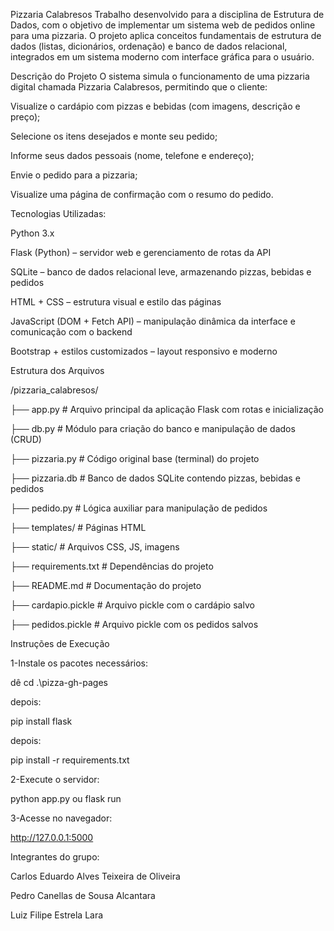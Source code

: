Pizzaria Calabresos
Trabalho desenvolvido para a disciplina de Estrutura de Dados, com o objetivo de implementar um sistema web de pedidos online para uma pizzaria. O projeto aplica conceitos fundamentais de estrutura de dados (listas, dicionários, ordenação) e banco de dados relacional, integrados em um sistema moderno com interface gráfica para o usuário.

 Descrição do Projeto
O sistema simula o funcionamento de uma pizzaria digital chamada Pizzaria Calabresos, permitindo que o cliente:

Visualize o cardápio com pizzas e bebidas (com imagens, descrição e preço);

Selecione os itens desejados e monte seu pedido;

Informe seus dados pessoais (nome, telefone e endereço);

Envie o pedido para a pizzaria;

Visualize uma página de confirmação com o resumo do pedido.

Tecnologias Utilizadas:

Python 3.x

Flask (Python) – servidor web e gerenciamento de rotas da API

SQLite – banco de dados relacional leve, armazenando pizzas, bebidas e pedidos

HTML + CSS – estrutura visual e estilo das páginas

JavaScript (DOM + Fetch API) – manipulação dinâmica da interface e comunicação com o backend

Bootstrap + estilos customizados – layout responsivo e moderno

Estrutura dos Arquivos

/pizzaria_calabresos/

├── app.py                 # Arquivo principal da aplicação Flask com rotas e inicialização

├── db.py                  # Módulo para criação do banco e manipulação de dados (CRUD)

├── pizzaria.py             # Código original base (terminal) do projeto

├── pizzaria.db             # Banco de dados SQLite contendo pizzas, bebidas e pedidos

├── pedido.py               # Lógica auxiliar para manipulação de pedidos

├── templates/             # Páginas HTML 

├── static/                # Arquivos CSS, JS, imagens 

├── requirements.txt       # Dependências do projeto

├── README.md              # Documentação do projeto

├── cardapio.pickle        # Arquivo pickle com o cardápio salvo 

├── pedidos.pickle         # Arquivo pickle com os pedidos salvos                            

Instruções de Execução

1-Instale os pacotes necessários:

dê cd .\pizza-gh-pages

depois:

pip install flask

depois:

pip install -r requirements.txt

2-Execute o servidor:

python app.py ou flask run

3-Acesse no navegador:

http://127.0.0.1:5000

Integrantes do grupo:

Carlos Eduardo Alves Teixeira de Oliveira

Pedro Canellas de Sousa Alcantara

Luiz Filipe Estrela Lara




